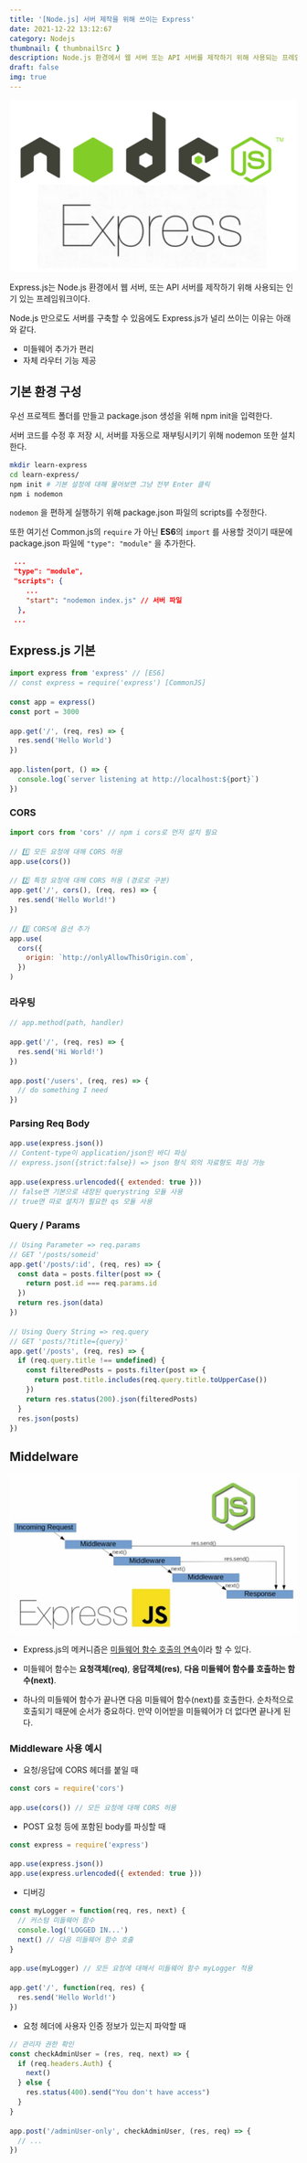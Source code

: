 ```yaml
---
title: '[Node.js] 서버 제작을 위해 쓰이는 Express'
date: 2021-12-22 13:12:67
category: Nodejs
thumbnail: { thumbnailSrc }
description: Node.js 환경에서 웹 서버 또는 API 서버를 제작하기 위해 사용되는 프레임워크, Express.js를 알아보자.
draft: false
img: true
---
```


![express](./img/express.png)

Express.js는 Node.js 환경에서 웹 서버, 또는 API 서버를 제작하기 위해 사용되는 인기 있는 프레임워크이다.

Node.js 만으로도 서버를 구축할 수 있음에도 Express.js가 널리 쓰이는 이유는 아래와 같다.

- 미들웨어 추가가 편리
- 자체 라우터 기능 제공

## 기본 환경 구성

우선 프로젝트 폴더를 만들고 package.json 생성을 위해 npm init을 입력한다.

서버 코드를 수정 후 저장 시, 서버를 자동으로 재부팅시키기 위해 nodemon 또한 설치한다.

```bash
mkdir learn-express
cd learn-express/
npm init # 기본 설정에 대해 물어보면 그냥 전부 Enter 클릭
npm i nodemon
```

`nodemon` 을 편하게 실행하기 위해 package.json 파일의 scripts를 수정한다.

또한 여기선 Common.js의 `require` 가 아닌 **ES6**의 `import` 를 사용할 것이기 때문에 package.json 파일에 `"type": "module"` 을 추가한다.

```json
 ...
 "type": "module",
 "scripts": {
    ...
    "start": "nodemon index.js" // 서버 파일
  },
 ...
```

## Express.js 기본

```js
import express from 'express' // [ES6]
// const express = require('express') [CommonJS]

const app = express()
const port = 3000

app.get('/', (req, res) => {
  res.send('Hello World')
})

app.listen(port, () => {
  console.log(`server listening at http://localhost:${port}`)
})
```

### CORS

```js
import cors from 'cors' // npm i cors로 먼저 설치 필요

// 1️⃣ 모든 요청에 대해 CORS 허용
app.use(cors())

// 2️⃣ 특정 요청에 대해 CORS 허용 (경로로 구분)
app.get('/', cors(), (req, res) => {
  res.send('Hello World!')
})

// 3️⃣ CORS에 옵션 추가
app.use(
  cors({
    origin: `http://onlyAllowThisOrigin.com`,
  })
)
```

### 라우팅

```js
// app.method(path, handler)

app.get('/', (req, res) => {
  res.send('Hi World!')
})

app.post('/users', (req, res) => {
  // do something I need
})
```

### Parsing Req Body

```js
app.use(express.json())
// Content-type이 application/json인 바디 파싱
// express.json({strict:false}) => json 형식 외의 자료형도 파싱 가능

app.use(express.urlencoded({ extended: true }))
// false면 기본으로 내장된 querystring 모듈 사용
// true면 따로 설치가 필요한 qs 모듈 사용
```

### Query / Params

```js
// Using Parameter => req.params
// GET '/posts/someid'
app.get('/posts/:id', (req, res) => {
  const data = posts.filter(post => {
    return post.id === req.params.id
  })
  return res.json(data)
})

// Using Query String => req.query
// GET 'posts/?title={query}'
app.get('/posts', (req, res) => {
  if (req.query.title !== undefined) {
    const filteredPosts = posts.filter(post => {
      return post.title.includes(req.query.title.toUpperCase())
    })
    return res.status(200).json(filteredPosts)
  }
  res.json(posts)
})
```

## Middelware

![middleware](./img/middleware.jpeg)

- Express.js의 메커니즘은 <u>미들웨어 함수 호출의 연속</u>이라 할 수 있다.

- 미들웨어 함수는 **요청객체(req)**, **응답객체(res)**, **다음 미들웨어 함수를 호출하는 함수(next)**.

- 하나의 미들웨어 함수가 끝나면 다음 미들웨어 함수(next)를 호출한다. 순차적으로 호출되기 때문에 순서가 중요하다. 만약 이어받을 미들웨어가 더 없다면 끝나게 된다.

### Middleware 사용 예시

- 요청/응답에 CORS 헤더를 붙일 때

```js
const cors = require('cors')

app.use(cors()) // 모든 요청에 대해 CORS 허용
```

- POST 요청 등에 포함된 body를 파싱할 때

```js
const express = require('express')

app.use(express.json())
app.use(express.urlencoded({ extended: true }))
```

- 디버깅

```js
const myLogger = function(req, res, next) {
  // 커스텀 미들웨어 함수
  console.log('LOGGED IN...')
  next() // 다음 미들웨어 함수 호출
}

app.use(myLogger) // 모든 요청에 대해서 미들웨어 함수 myLogger 적용

app.get('/', function(req, res) {
  res.send('Hello World!')
})
```

- 요청 헤더에 사용자 인증 정보가 있는지 파악할 때

```js
// 관리자 권한 확인
const checkAdminUser = (res, req, next) => {
  if (req.headers.Auth) {
    next()
  } else {
    res.status(400).send("You don't have access")
  }
}

app.post('/adminUser-only', checkAdminUser, (res, req) => {
  // ...
})
```
